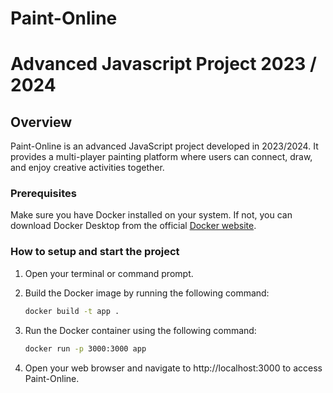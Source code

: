 # Paint-Online
# Advanced Javascript Project 2023 / 2024

## Overview
Paint-Online is an advanced JavaScript project developed in 2023/2024. It provides a multi-player painting platform where users can connect, draw, and enjoy creative activities together.

### Prerequisites
Make sure you have Docker installed on your system. If not, you can download Docker Desktop from the official [Docker website](https://www.docker.com/products/docker-desktop).

### How to setup and start the project
1. Open your terminal or command prompt.

2. Build the Docker image by running the following command:
   ```bash
   docker build -t app .

3. Run the Docker container using the following command:
   ```bash
   docker run -p 3000:3000 app

4. Open your web browser and navigate to http://localhost:3000 to access Paint-Online.
